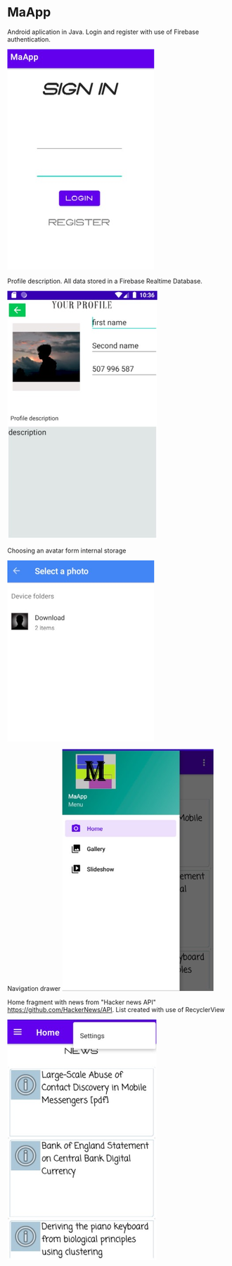 # MaApp

Android aplication in Java. 
Login and register with use of Firebase authentication.

![alt text](https://github.com/staimi/MaApp/blob/master/login_activity.jpg)

Profile description. All data stored in a Firebase Realtime Database.

![alt-text](https://github.com/staimi/MaApp/blob/master/profile.jpg)

Choosing an avatar form internal storage

![alt-text](https://github.com/staimi/MaApp/blob/master/photo_selecting.jpg)

Navigation drawer
 ![alt-text](https://github.com/staimi/MaApp/blob/master/navigation_drawer.jpg)
 
Home fragment with news from "Hacker news API" https://github.com/HackerNews/API. 
List created with use of RecyclerView

![alt-text](https://github.com/staimi/MaApp/blob/master/home_activity.jpg)
